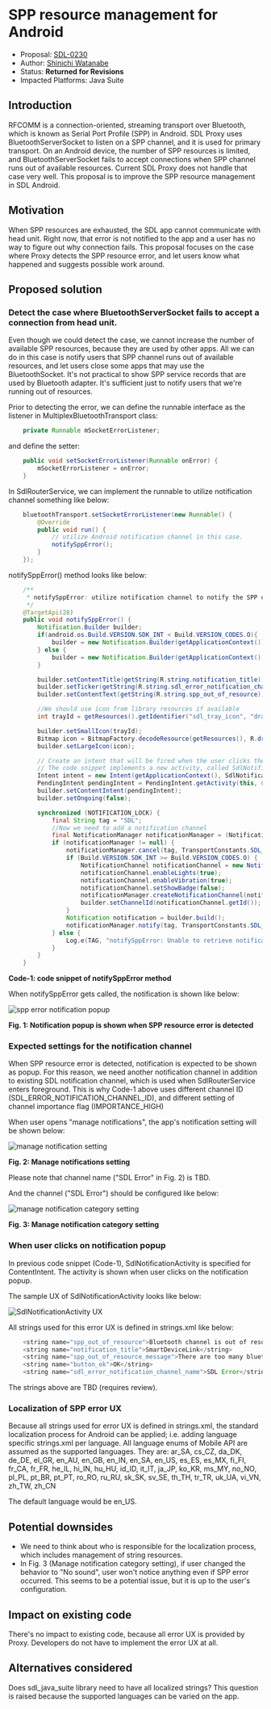 # SPP resource management for Android

* Proposal: [SDL-0230](0230-spp-resource-management-for-android.md)
* Author: [Shinichi Watanabe](https://github.com/shiniwat)
* Status: **Returned for Revisions**
* Impacted Platforms: Java Suite

## Introduction

RFCOMM is a connection-oriented, streaming transport over Bluetooth, which is known as Serial Port Profile (SPP) in Android. 
SDL Proxy uses BluetoothServerSocket to listen on a SPP channel, and it is used for primary transport.
On an Android device, the number of SPP resources is limited, and BluetoothServerSocket fails to accept connections when SPP channel runs out of available resources.
Current SDL Proxy does not handle that case very well. This proposal is to improve the SPP resource management in SDL Android.

## Motivation

When SPP resources are exhausted, the SDL app cannot communicate with head unit. Right now, that error is not notified to the app and a user has no way to figure out why connection fails.
This proposal focuses on the case where Proxy detects the SPP resource error, and let users know what happened and suggests possible work around.


## Proposed solution

### Detect the case where BluetoothServerSocket fails to accept a connection from head unit. 
Even though we could detect the case, we cannot increase the number of available SPP resources, because they are used by other apps.
All we can do in this case is notify users that SPP channel runs out of available resources, and let users close some apps that may use the BluetoothSocket. It's not practical to show SPP service records that are used by Bluetooth adapter. It's sufficient just to notify users that we're running out of resources.

Prior to detecting the error, we can define the runnable interface as the listener in MultiplexBluetoothTransport class:
```java
    private Runnable mSocketErrorListener;
```
and define the setter:
```java
    public void setSocketErrorListener(Runnable onError) {
        mSocketErrorListener = onError;
    }
```

In SdlRouterService, we can implement the runnable to utilize notification channel something like below:
```java
    bluetoothTransport.setSocketErrorListener(new Runnable() {
        @Override
        public void run() {
            // utilize Android notification channel in this case.
            notifySppError();
        }
    });
```

notifySppError() method looks like below:
```java
	/**
	 * notifySppError: utilize notification channel to notify the SPP out-of-resource error.
	 */
	@TargetApi(28)
	public void notifySppError() {
		Notification.Builder builder;
		if(android.os.Build.VERSION.SDK_INT < Build.VERSION_CODES.O){
			builder = new Notification.Builder(getApplicationContext());
		} else {
			builder = new Notification.Builder(getApplicationContext(), TransportConstants.SDL_ERROR_NOTIFICATION_CHANNEL_ID);
		}

		builder.setContentTitle(getString(R.string.notification_title));
		builder.setTicker(getString(R.string.sdl_error_notification_channel_name));
		builder.setContentText(getString(R.string.spp_out_of_resource));

		//We should use icon from library resources if available
		int trayId = getResources().getIdentifier("sdl_tray_icon", "drawable", getPackageName());

		builder.setSmallIcon(trayId);
		Bitmap icon = BitmapFactory.decodeResource(getResources(), R.drawable.ic_sdl);
		builder.setLargeIcon(icon);

		// Create an intent that will be fired when the user clicks the notification.
		// The code snippet implements a new activity, called SdlNotificationActivity.
		Intent intent = new Intent(getApplicationContext(), SdlNotificationActivity.class);
		PendingIntent pendingIntent = PendingIntent.getActivity(this, 0, intent, 0);
		builder.setContentIntent(pendingIntent);
		builder.setOngoing(false);

		synchronized (NOTIFICATION_LOCK) {
			final String tag = "SDL";
			//Now we need to add a notification channel
			final NotificationManager notificationManager = (NotificationManager) getSystemService(Context.NOTIFICATION_SERVICE);
			if (notificationManager != null) {
				notificationManager.cancel(tag, TransportConstants.SDL_ERROR_NOTIFICATION_CHANNEL_ID_INT);
				if (Build.VERSION.SDK_INT >= Build.VERSION_CODES.O) {
					NotificationChannel notificationChannel = new NotificationChannel(TransportConstants.SDL_ERROR_NOTIFICATION_CHANNEL_ID, getString(R.string.sdl_error_notification_channel_name), NotificationManager.IMPORTANCE_HIGH);
					notificationChannel.enableLights(true);
					notificationChannel.enableVibration(true);
					notificationChannel.setShowBadge(false);
					notificationManager.createNotificationChannel(notificationChannel);
					builder.setChannelId(notificationChannel.getId());
				}
				Notification notification = builder.build();
				notificationManager.notify(tag, TransportConstants.SDL_ERROR_NOTIFICATION_CHANNEL_ID_INT, notification);
			} else {
				Log.e(TAG, "notifySppError: Unable to retrieve notification Manager service");
			}
		}
	}
```

**Code-1: code snippet of notifySppError method**

When notifySppError gets called, the notification is shown like below:

![spp error notification popup](../assets/proposals/0230-spp-resource-management-for-android/spp_notification_popup.png)

**Fig. 1: Notification popup is shown when SPP resource error is detected**

### Expected settings for the notification channel

When SPP resource error is detected, notification is expected to be shown as popup. For this reason, we need another notification channel in addition to existing SDL notification channel, which is used when SdlRouterService enters foreground.
This is why Code-1 above uses different channel ID (SDL_ERROR_NOTIFICATION_CHANNEL_ID), and different setting of channel importance flag (IMPORTANCE_HIGH)

When user opens "manage notifications", the app's notification setting will be shown below:

![manage notification setting](../assets/proposals/0230-spp-resource-management-for-android/manage_notification_1.png)

**Fig. 2: Manage notifications setting**

Please note that channel name ("SDL Error" in Fig. 2) is TBD.

And the channel ("SDL Error") should be configured like below:

![manage notification category setting](../assets/proposals/0230-spp-resource-management-for-android/manage_notification_2.png)


**Fig. 3: Manage notification category setting**

### When user clicks on notification popup

In previous code snippet (Code-1), SdlNotificationActivity is specified for ContentIntent. The activity is shown when user clicks on the notification popup.

The sample UX of SdlNotificationActivity looks like below:

![SdlNotificationActivity UX](../assets/proposals/0230-spp-resource-management-for-android/spp_error_activity.png)

All strings used for this error UX is defined in strings.xml like below:

```java
    <string name="spp_out_of_resource">Bluetooth channel is out of resource</string>
    <string name="notification_title">SmartDeviceLink</string>
    <string name="spp_out_of_resource_message">There are too many bluetooth apps running on your device. Please close them and try to re-connect</string>
    <string name="button_ok">OK</string>
    <string name="sdl_error_notification_channel_name">SDL Error</string>
```

The strings above are TBD (requires review).

### Localization of SPP error UX

Because all strings used for error UX is defined in strings.xml, the standard localization process for Android can be applied; i.e. adding language specific strings.xml per language.
All language enums of Mobile API are assumed as the supported languages. They are:
ar_SA, cs_CZ, da_DK, de_DE, el_GR, en_AU, en_GB, en_IN, en_SA, en_US, es_ES, es_MX, fi_FI, fr_CA, fr_FR, he_IL, hi_IN, hu_HU, id_ID, it_IT, ja_JP, ko_KR, ms_MY, no_NO, pl_PL, pt_BR, pt_PT, ro_RO, ru_RU, sk_SK, sv_SE, th_TH, tr_TR, uk_UA, vi_VN, zh_TW, zh_CN

The default language would be en_US.

## Potential downsides

- We need to think about who is responsible for the localization process, which includes management of string resources.
- In Fig. 3 (Manage notification category setting), if user changed the behavior to "No sound", user won't notice anything even if SPP error occurred. This seems to be a potential issue, but it is up to the user's configuration.


## Impact on existing code

There's no impact to existing code, because all error UX is provided by Proxy. Developers do not have to implement the error UX at all.

## Alternatives considered

Does sdl_java_suite library need to have all localized strings? This question is raised because the supported languages can be varied on the app.

